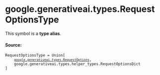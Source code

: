 
# google.generativeai.types.RequestOptionsType

<!-- Insert buttons and diff -->
This symbol is a **type alias**.



#### Source:

<pre class="devsite-click-to-copy prettyprint lang-py tfo-signature-link">
<code>RequestOptionsType = Union[
    <a href="../../../google/generativeai/types/RequestOptions.md"><code>google.generativeai.types.RequestOptions</code></a>,
    google.generativeai.types.helper_types.RequestOptionsDict
]
</code></pre>



<!-- Placeholder for "Used in" -->

